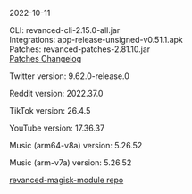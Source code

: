 2022-10-11
  
CLI: revanced-cli-2.15.0-all.jar  
Integrations: app-release-unsigned-v0.51.1.apk  
Patches: revanced-patches-2.81.10.jar  
[Patches Changelog](https://github.com/revanced/revanced-patches/releases/tag/v2.81.10)  

Twitter version: 9.62.0-release.0  

Reddit version: 2022.37.0  

TikTok version: 26.4.5  

YouTube version: 17.36.37  

Music (arm64-v8a) version: 5.26.52  

Music (arm-v7a) version: 5.26.52  

[revanced-magisk-module repo](https://github.com/j-hc/revanced-magisk-module)
